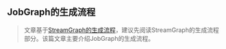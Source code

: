 ## JobGraph的生成流程
> 文章基于[StreamGraph的生成流程](./StreamGraph的生成流程.md)，建议先阅读StreamGraph的生成流程部分。该篇文章主要介绍JobGraph的生成流程。

